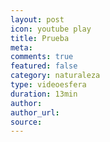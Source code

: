 ```yaml
---
layout: post
icon: youtube play
title: Prueba
meta: 
comments: true
featured: false
category: naturaleza
type: videoesfera
duration: 13min
author: 
author_url: 
source: 
---
```

